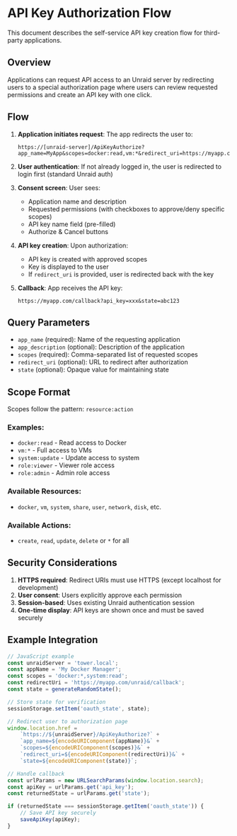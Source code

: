 # API Key Authorization Flow

This document describes the self-service API key creation flow for third-party applications.

## Overview

Applications can request API access to an Unraid server by redirecting users to a special authorization page where users can review requested permissions and create an API key with one click.

## Flow

1. **Application initiates request**: The app redirects the user to:

    ```
    https://[unraid-server]/ApiKeyAuthorize?app_name=MyApp&scopes=docker:read,vm:*&redirect_uri=https://myapp.com/callback&state=abc123
    ```

2. **User authentication**: If not already logged in, the user is redirected to login first (standard Unraid auth)

3. **Consent screen**: User sees:
    - Application name and description
    - Requested permissions (with checkboxes to approve/deny specific scopes)
    - API key name field (pre-filled)
    - Authorize & Cancel buttons

4. **API key creation**: Upon authorization:
    - API key is created with approved scopes
    - Key is displayed to the user
    - If `redirect_uri` is provided, user is redirected back with the key

5. **Callback**: App receives the API key:
    ```
    https://myapp.com/callback?api_key=xxx&state=abc123
    ```

## Query Parameters

- `app_name` (required): Name of the requesting application
- `app_description` (optional): Description of the application
- `scopes` (required): Comma-separated list of requested scopes
- `redirect_uri` (optional): URL to redirect after authorization
- `state` (optional): Opaque value for maintaining state

## Scope Format

Scopes follow the pattern: `resource:action`

### Examples:

- `docker:read` - Read access to Docker
- `vm:*` - Full access to VMs
- `system:update` - Update access to system
- `role:viewer` - Viewer role access
- `role:admin` - Admin role access

### Available Resources:

- `docker`, `vm`, `system`, `share`, `user`, `network`, `disk`, etc.

### Available Actions:

- `create`, `read`, `update`, `delete` or `*` for all

## Security Considerations

1. **HTTPS required**: Redirect URIs must use HTTPS (except localhost for development)
2. **User consent**: Users explicitly approve each permission
3. **Session-based**: Uses existing Unraid authentication session
4. **One-time display**: API keys are shown once and must be saved securely

## Example Integration

```javascript
// JavaScript example
const unraidServer = 'tower.local';
const appName = 'My Docker Manager';
const scopes = 'docker:*,system:read';
const redirectUri = 'https://myapp.com/unraid/callback';
const state = generateRandomState();

// Store state for verification
sessionStorage.setItem('oauth_state', state);

// Redirect user to authorization page
window.location.href =
    `https://${unraidServer}/ApiKeyAuthorize?` +
    `app_name=${encodeURIComponent(appName)}&` +
    `scopes=${encodeURIComponent(scopes)}&` +
    `redirect_uri=${encodeURIComponent(redirectUri)}&` +
    `state=${encodeURIComponent(state)}`;

// Handle callback
const urlParams = new URLSearchParams(window.location.search);
const apiKey = urlParams.get('api_key');
const returnedState = urlParams.get('state');

if (returnedState === sessionStorage.getItem('oauth_state')) {
    // Save API key securely
    saveApiKey(apiKey);
}
```
